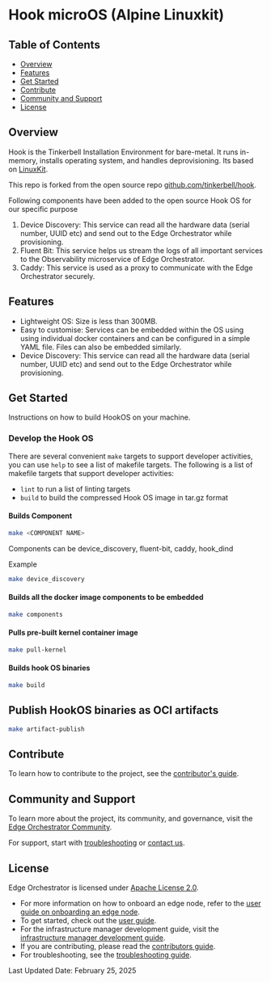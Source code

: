 # Hook microOS (Alpine Linuxkit)

## Table of Contents

- [Overview](#overview)
- [Features](#features)
- [Get Started](#get-started)
- [Contribute](#contribute)
- [Community and Support](#community-and-support)
- [License](#license)

## Overview

Hook is the Tinkerbell Installation Environment for bare-metal. It runs in-memory, installs operating system,
and handles deprovisioning. Its based on [LinuxKit](https://github.com/linuxkit/linuxkit).

This repo is forked from the open source repo [github.com/tinkerbell/hook](https://github.com/tinkerbell/hook).

Following components have been added to the open source Hook OS for our specific purpose

1. Device Discovery: This service can read all the hardware data (serial number, UUID etc) and send out to the Edge Orchestrator
while provisioning.
2. Fluent Bit: This service helps us stream the logs of all important services to the Observability microservice
of Edge Orchestrator.
3. Caddy: This service is used as a proxy to communicate with the Edge Orchestrator securely.

## Features

- Lightweight OS: Size is less than 300MB.
- Easy to customise: Services can be embedded within the OS using using individual docker containers and can be configured
in a simple YAML file. Files can also be embedded similarly.
- Device Discovery: This service can read all the hardware data (serial number, UUID etc) and send out to the Edge Orchestrator
while provisioning.

## Get Started

Instructions on how to build HookOS on your machine.

### Develop the Hook OS

There are several convenient `make` targets to support developer activities, you can use `help` to see a list of makefile
targets. The following is a list of makefile targets that support developer activities:

- `lint` to run a list of linting targets
- `build` to build the compressed Hook OS image in tar.gz format

#### Builds Component

```bash
make <COMPONENT NAME>
```

Components can be device_discovery, fluent-bit, caddy, hook_dind

Example

```bash
make device_discovery
```

#### Builds all the docker image components to be embedded

```bash
make components
```

#### Pulls pre-built kernel container image

```bash
make pull-kernel
```

#### Builds hook OS binaries

```bash
make build
```

## Publish HookOS binaries as OCI artifacts

```bash
make artifact-publish
```

## Contribute

To learn how to contribute to the project, see the [contributor's guide][contributors-guide-url].

## Community and Support

To learn more about the project, its community, and governance, visit
the [Edge Orchestrator Community](https://community.intel.com/).

For support, start with [troubleshooting][troubleshooting-url] or [contact us](mailto:adreanne.bertrand@intel.com).

## License

Edge Orchestrator is licensed under [Apache License
2.0](http://www.apache.org/licenses/LICENSE-2.0).

- For more information on how to onboard an edge node, refer to the [user guide on onboarding an edge node][user-guide-onboard-edge-node].
- To get started, check out the [user guide][user-guide-url].
- For the infrastructure manager development guide, visit the [infrastructure manager development guide][inframanager-dev-guide-url].
- If you are contributing, please read the [contributors guide][contributors-guide-url].
- For troubleshooting, see the [troubleshooting guide][troubleshooting-url].

[user-guide-onboard-edge-node]: https://literate-adventure-7vjeyem.pages.github.io/edge_orchestrator/user_guide_main/content/user_guide/set_up_edge_infra/edge_node_onboard.html
[user-guide-url]: https://literate-adventure-7vjeyem.pages.github.io/edge_orchestrator/user_guide_main/content/user_guide/get_started_guide/gsg_content.html
[inframanager-dev-guide-url]: https://literate-adventure-7vjeyem.pages.github.io/edge_orchestrator/user_guide_main/content/user_guide/get_started_guide/gsg_content.html
[contributors-guide-url]: https://literate-adventure-7vjeyem.pages.github.io/edge_orchestrator/user_guide_main/content/user_guide/index.html
[troubleshooting-url]: https://literate-adventure-7vjeyem.pages.github.io/edge_orchestrator/user_guide_main/content/user_guide/troubleshooting/troubleshooting.html

Last Updated Date: February 25, 2025
